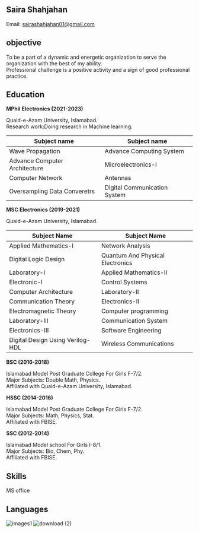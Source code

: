 **Saira Shahjahan**  
----------------------------------------
Email: sairashahjahan01@gmail.com

**objective**  
------------------------------------------

To be a part of a dynamic and energetic organization to serve the organization with the best of my ability.  
Professional challenge is a positive activity and a sign of good professional practice.   

**Education**  
-------------------------------------------
**MPhil Electronics (2021-2023)**  

Quaid-e-Azam University, Islamabad.     
Research work:Doing research in Machine learning.  

| Subject name                | Subject name                 |  
|-----------------------------|------------------------------|  
|Wave Propagation             | Advance Computing System     |  
|Advance Computer Architecture| Microelectronics-I           |  
|Computer Network             | Antennas                     |  
|Oversampling Data Converetrs | Digital Communication System |  

**MSC Electronics (2019-2021)**  

Quaid-e-Azam University, Islamabad.  

| Subject Name | Subject Name |
| ------------ | ------------ |
| Applied Mathematics-I | Network Analysis |
| Digital Logic Design | Quantum And Physical Electronics |
| Laboratory-I | Applied Mathematics-II |
| Electronic-I | Control Systems |
| Computer Architecture | Laboratory-II |
| Communication Theory | Electronics-II |
| Electromagnetic Theory | Computer programming |
| Laboratory-III | Communication System |
| Electronics-III | Software Engineering |
| Digital Design Using Verilog-HDL | Wireless Communications|


**BSC (2016-2018)**  

Islamabad Model Post Graduate College For Girls F-7/2.    
Major Subjects: Double Math, Physics.    
Affiliated with Quaid-e-Azam University, Islamabad.  

**HSSC (2014-2016)**  

Islamabad Model Post Graduate College For Girls F-7/2.    
Major Subjects: Math, Physics, Stat.    
Affiliated with FBISE.  

**SSC (2012-2014)**

Islamabad Model school For Girls I-8/1.    
Major Subjects: Bio, Chem, Phy.    
Affiliated with FBISE.  

**Skills**  
-------------------------------------------
MS office

**Languages**
-------------------------------------------
![images1](https://user-images.githubusercontent.com/108970377/190153449-9df7cfa0-222a-427c-9759-47b7db287fdd.png)
![download (2)](https://user-images.githubusercontent.com/108970377/190154487-46b9bf6a-eb08-4143-ba0e-b6f2a7a3c809.png)

